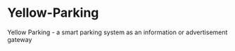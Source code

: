 # Yellow-Parking
Yellow Parking - a smart parking system as an information or advertisement gateway
